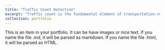 ```yaml
---
title: "Traffic Count Detection"
excerpt: "Traffic count is the fundamental element of transportation-related studies. Although traffic counting has been widely studied, more effort is on annually traffic estimation based on collected daily traffic counts, rather than improving accuracy and efficiency of the raw data collection. Moreover, most of people are still collecting traffic density data manually instead of using machines. We successfully implemented two CNN-based models (classification and object detection) for detecting vehicle numbers in images: Inception Resnet V2 (Model 1) and Faster RCNN with Inception Resnet V2 (Model 2). In model 1, Inception Resnet V2 was used to classify the vehicle counts ranging from 0 to 41. In model 2, we first conducted detection of cars using Faster RCNN with Inception Resnet V2 and then count the frequency of detections in each image. In this way, traffic counts can be conducted automatically and in real-time using pre-installed traffic cameras, which could largely reduce expenses on labor as well as extra equipment installation and maintenance.<br/><img src='https://zhiaozhou.github.io/images/vehicle/vehicle_example1.gif'><img src='https://zhiaozhou.github.io/images/vehicle/vehicle_example2.gif'>"
collection: portfolio
---
```


This is an item in your portfolio. It can be have images or nice text. If you name the file .md, it will be parsed as markdown. If you name the file .html, it will be parsed as HTML. 
